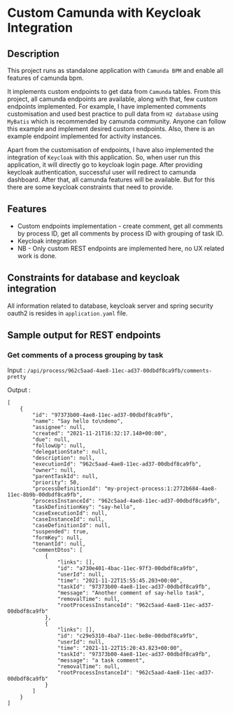 # Custom Camunda with Keycloak Integration

## Description
This project runs as standalone application with `Camunda BPM` and enable all features of camunda bpm.

It implements custom endpoints to get data from `Camunda` tables. From this project, all camunda endpoints are 
available, along with that, few custom endpoints implemented. For example, I have implemented comments customisation and used best 
practice to pull data from `H2 database` using `MyBatis` which is recommended by camunda community. Anyone can follow 
this example and implement desired custom endpoints. Also, there is an example endpoint implemented for activity instances.

Apart from the customisation of endpoints, I have also implemented the integration of `Keycloak` with this application. So, when user 
run this application, it will directly go to keycloak login page. After providing keycloak authentication, successful 
user will redirect to camunda dashboard. After that, all camunda features will be available. But for this there are some keycloak 
constraints that need to provide.

## Features
- Custom endpoints implementation - create comment, get all comments by process ID, get all comments by process ID with 
grouping of task ID.
- Keycloak integration
- NB - Only custom REST endpoints are implemented here, no UX related work is done.


## Constraints for database and keycloak integration
All information related to database, keycloak server and spring security oauth2 is resides in `application.yaml` file.


## Sample output for REST endpoints
### Get comments of a process grouping by task
Input : `/api/process/962c5aad-4ae8-11ec-ad37-00dbdf8ca9fb/comments-pretty`

Output :
```
[
    {
        "id": "97373b00-4ae8-11ec-ad37-00dbdf8ca9fb",
        "name": "Say hello to\ndemo",
        "assignee": null,
        "created": "2021-11-21T16:32:17.148+00:00",
        "due": null,
        "followUp": null,
        "delegationState": null,
        "description": null,
        "executionId": "962c5aad-4ae8-11ec-ad37-00dbdf8ca9fb",
        "owner": null,
        "parentTaskId": null,
        "priority": 50,
        "processDefinitionId": "my-project-process:1:2772b684-4ae8-11ec-8b9b-00dbdf8ca9fb",
        "processInstanceId": "962c5aad-4ae8-11ec-ad37-00dbdf8ca9fb",
        "taskDefinitionKey": "say-hello",
        "caseExecutionId": null,
        "caseInstanceId": null,
        "caseDefinitionId": null,
        "suspended": true,
        "formKey": null,
        "tenantId": null,
        "commentDtos": [
            {
                "links": [],
                "id": "a730e401-4bac-11ec-97f3-00dbdf8ca9fb",
                "userId": null,
                "time": "2021-11-22T15:55:45.203+00:00",
                "taskId": "97373b00-4ae8-11ec-ad37-00dbdf8ca9fb",
                "message": "Another comment of say-hello task",
                "removalTime": null,
                "rootProcessInstanceId": "962c5aad-4ae8-11ec-ad37-00dbdf8ca9fb"
            },
            {
                "links": [],
                "id": "c29e5310-4ba7-11ec-be8e-00dbdf8ca9fb",
                "userId": null,
                "time": "2021-11-22T15:20:43.823+00:00",
                "taskId": "97373b00-4ae8-11ec-ad37-00dbdf8ca9fb",
                "message": "a task comment",
                "removalTime": null,
                "rootProcessInstanceId": "962c5aad-4ae8-11ec-ad37-00dbdf8ca9fb"
            }
        ]
    }
]
```
